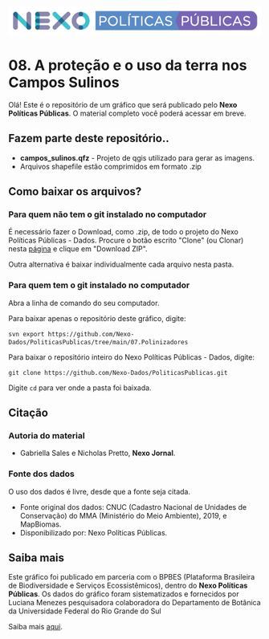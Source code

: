 <img src='https://github.com/Nexo-Dados/PoliticasPublicas/blob/main/nexopp_logofull-cor2.png'>

# 08. A proteção e o uso da terra nos Campos Sulinos

Olá! Este é o repositório de um gráfico que será publicado pelo **Nexo Políticas Públicas**. O material completo você poderá acessar em breve.

## Fazem parte deste repositório..

* **campos_sulinos.qfz** - Projeto de qgis utilizado para gerar as imagens.
* Arquivos shapefile estão comprimidos em formato .zip

## Como baixar os arquivos?

### Para quem não tem o git instalado no computador

É necessário fazer o Download, como .zip, de todo o projeto do Nexo Políticas Públicas - Dados. Procure o botão escrito "Clone" (ou Clonar) nesta [página](https://github.com/Nexo-Dados/PoliticasPublicas) e clique em "Download ZIP".

Outra alternativa é baixar individualmente cada arquivo nesta pasta.

### Para quem tem o git instalado no computador


Abra a linha de comando do seu computador.

Para baixar apenas o repositório deste gráfico, digite:

```
svn export https://github.com/Nexo-Dados/PoliticasPublicas/tree/main/07.Polinizadores
```

Para baixar o repositório inteiro do Nexo Políticas Públicas - Dados, digite:

```
git clone https://github.com/Nexo-Dados/PoliticasPublicas.git
```

Digite `cd` para ver onde a pasta foi baixada.

## Citação

### Autoria do material

* Gabriella Sales e Nicholas Pretto, **Nexo Jornal**.

### Fonte dos dados

O uso dos dados é livre, desde que a fonte seja citada.

* Fonte original dos dados: CNUC (Cadastro Nacional de Unidades de Conservação) do MMA (Ministério do Meio Ambiente), 2019, e MapBiomas.
* Disponibilizado por: Nexo Políticas Públicas.

## Saiba mais

Este gráfico foi publicado em parceria com o BPBES (Plataforma Brasileira de Biodiversidade e Serviços Ecossistêmicos), dentro do **Nexo Políticas Públicas**. Os dados do gráfico foram sistematizados e fornecidos por Luciana Menezes pesquisadora colaboradora do Departamento de Botânica da Universidade Federal do Rio Grande do Sul 

Saiba mais [aqui](https://pp.nexojornal.com.br/sobre/Sobre-o-Nexo-Pol%C3%ADticas-P%C3%BAblicas).
